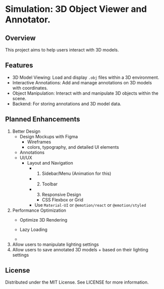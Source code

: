 # Simulation: 3D Object Viewer and Annotator. 

## Overview 
This project aims to help users interact with 3D models. 

## Features
- 3D Model Viewing: Load and display `.obj` files within a 3D environment.
- Interactive Annotations: Add and manage annotations on 3D models with coordinates.
- Object Manipulation: Interact with and manipulate 3D objects within the scene.
- Backend: For storing annotations and 3D model data. 

## Planned Enhancements
1. Better Design 
    - Design Mockups with Figma
        - Wireframes
        - colors, typography, and detailed UI elements 
    - Annotations
    - UI/UX
        - Layout and Navigation
            - 1. Sidebar/Menu (Animation for this)
            - 2. Toolbar
            - 3. Responsive Design 
                - CSS Flexbox or Grid 
            - Use `Material-UI` or `@emotion/react` or `@emotion/styled`
2. Performance Optimization
    - Optimize 3D Rendering
    - Lazy Loading 

    - 
3. Allow users to manipulate lighting settings 
4. Allow users to save annotated 3D models + based on their lighting settings 


## License
Distributed under the MIT License. See LICENSE for more information.

